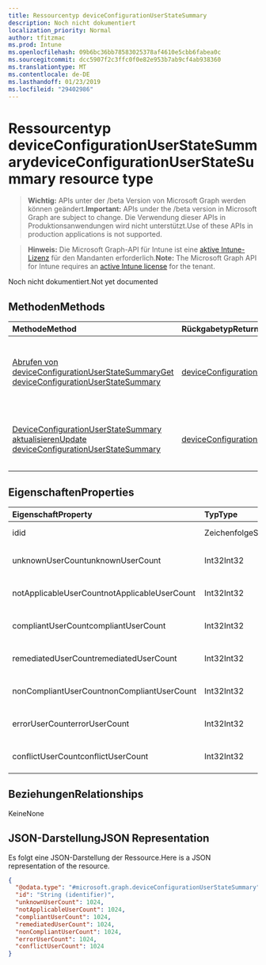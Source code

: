 ```yaml
---
title: Ressourcentyp deviceConfigurationUserStateSummary
description: Noch nicht dokumentiert
localization_priority: Normal
author: tfitzmac
ms.prod: Intune
ms.openlocfilehash: 09b6bc36bb78583025378af4610e5cbb6fabea0c
ms.sourcegitcommit: dcc5907f2c3ffc0f0e82e953b7ab9cf4ab938360
ms.translationtype: MT
ms.contentlocale: de-DE
ms.lasthandoff: 01/23/2019
ms.locfileid: "29402986"
---
```

# <a name="deviceconfigurationuserstatesummary-resource-type"></a><span data-ttu-id="5771e-103">Ressourcentyp deviceConfigurationUserStateSummary</span><span class="sxs-lookup"><span data-stu-id="5771e-103">deviceConfigurationUserStateSummary resource type</span></span>

> <span data-ttu-id="5771e-104">**Wichtig:** APIs unter der /beta Version von Microsoft Graph werden können geändert.</span><span class="sxs-lookup"><span data-stu-id="5771e-104">**Important:** APIs under the /beta version in Microsoft Graph are subject to change.</span></span> <span data-ttu-id="5771e-105">Die Verwendung dieser APIs in Produktionsanwendungen wird nicht unterstützt.</span><span class="sxs-lookup"><span data-stu-id="5771e-105">Use of these APIs in production applications is not supported.</span></span>

> <span data-ttu-id="5771e-106">**Hinweis:** Die Microsoft Graph-API für Intune ist eine [aktive Intune-Lizenz](https://go.microsoft.com/fwlink/?linkid=839381) für den Mandanten erforderlich.</span><span class="sxs-lookup"><span data-stu-id="5771e-106">**Note:** The Microsoft Graph API for Intune requires an [active Intune license](https://go.microsoft.com/fwlink/?linkid=839381) for the tenant.</span></span>

<span data-ttu-id="5771e-107">Noch nicht dokumentiert.</span><span class="sxs-lookup"><span data-stu-id="5771e-107">Not yet documented</span></span>

## <a name="methods"></a><span data-ttu-id="5771e-108">Methoden</span><span class="sxs-lookup"><span data-stu-id="5771e-108">Methods</span></span>
|<span data-ttu-id="5771e-109">Methode</span><span class="sxs-lookup"><span data-stu-id="5771e-109">Method</span></span>|<span data-ttu-id="5771e-110">Rückgabetyp</span><span class="sxs-lookup"><span data-stu-id="5771e-110">Return Type</span></span>|<span data-ttu-id="5771e-111">Beschreibung</span><span class="sxs-lookup"><span data-stu-id="5771e-111">Description</span></span>|
|:---|:---|:---|
|[<span data-ttu-id="5771e-112">Abrufen von deviceConfigurationUserStateSummary</span><span class="sxs-lookup"><span data-stu-id="5771e-112">Get deviceConfigurationUserStateSummary</span></span>](../api/intune-deviceconfig-deviceconfigurationuserstatesummary-get.md)|[<span data-ttu-id="5771e-113">deviceConfigurationUserStateSummary</span><span class="sxs-lookup"><span data-stu-id="5771e-113">deviceConfigurationUserStateSummary</span></span>](../resources/intune-deviceconfig-deviceconfigurationuserstatesummary.md)|<span data-ttu-id="5771e-114">Lesen Sie Eigenschaften und Beziehungen des [DeviceConfigurationUserStateSummary](../resources/intune-deviceconfig-deviceconfigurationuserstatesummary.md) -Objekts.</span><span class="sxs-lookup"><span data-stu-id="5771e-114">Read properties and relationships of the [deviceConfigurationUserStateSummary](../resources/intune-deviceconfig-deviceconfigurationuserstatesummary.md) object.</span></span>|
|[<span data-ttu-id="5771e-115">DeviceConfigurationUserStateSummary aktualisieren</span><span class="sxs-lookup"><span data-stu-id="5771e-115">Update deviceConfigurationUserStateSummary</span></span>](../api/intune-deviceconfig-deviceconfigurationuserstatesummary-update.md)|[<span data-ttu-id="5771e-116">deviceConfigurationUserStateSummary</span><span class="sxs-lookup"><span data-stu-id="5771e-116">deviceConfigurationUserStateSummary</span></span>](../resources/intune-deviceconfig-deviceconfigurationuserstatesummary.md)|<span data-ttu-id="5771e-117">Aktualisieren Sie die Eigenschaften eines [DeviceConfigurationUserStateSummary](../resources/intune-deviceconfig-deviceconfigurationuserstatesummary.md) -Objekts.</span><span class="sxs-lookup"><span data-stu-id="5771e-117">Update the properties of a [deviceConfigurationUserStateSummary](../resources/intune-deviceconfig-deviceconfigurationuserstatesummary.md) object.</span></span>|

## <a name="properties"></a><span data-ttu-id="5771e-118">Eigenschaften</span><span class="sxs-lookup"><span data-stu-id="5771e-118">Properties</span></span>
|<span data-ttu-id="5771e-119">Eigenschaft</span><span class="sxs-lookup"><span data-stu-id="5771e-119">Property</span></span>|<span data-ttu-id="5771e-120">Typ</span><span class="sxs-lookup"><span data-stu-id="5771e-120">Type</span></span>|<span data-ttu-id="5771e-121">Beschreibung</span><span class="sxs-lookup"><span data-stu-id="5771e-121">Description</span></span>|
|:---|:---|:---|
|<span data-ttu-id="5771e-122">id</span><span class="sxs-lookup"><span data-stu-id="5771e-122">id</span></span>|<span data-ttu-id="5771e-123">Zeichenfolge</span><span class="sxs-lookup"><span data-stu-id="5771e-123">String</span></span>|<span data-ttu-id="5771e-124">Schlüssel der Entität</span><span class="sxs-lookup"><span data-stu-id="5771e-124">Key of the entity.</span></span>|
|<span data-ttu-id="5771e-125">unknownUserCount</span><span class="sxs-lookup"><span data-stu-id="5771e-125">unknownUserCount</span></span>|<span data-ttu-id="5771e-126">Int32</span><span class="sxs-lookup"><span data-stu-id="5771e-126">Int32</span></span>|<span data-ttu-id="5771e-127">Unbekannte Benutzeranzahl</span><span class="sxs-lookup"><span data-stu-id="5771e-127">Number of unknown users</span></span>|
|<span data-ttu-id="5771e-128">notApplicableUserCount</span><span class="sxs-lookup"><span data-stu-id="5771e-128">notApplicableUserCount</span></span>|<span data-ttu-id="5771e-129">Int32</span><span class="sxs-lookup"><span data-stu-id="5771e-129">Int32</span></span>|<span data-ttu-id="5771e-130">Anzahl der Benutzer nicht zutreffend</span><span class="sxs-lookup"><span data-stu-id="5771e-130">Number of not applicable users</span></span>|
|<span data-ttu-id="5771e-131">compliantUserCount</span><span class="sxs-lookup"><span data-stu-id="5771e-131">compliantUserCount</span></span>|<span data-ttu-id="5771e-132">Int32</span><span class="sxs-lookup"><span data-stu-id="5771e-132">Int32</span></span>|<span data-ttu-id="5771e-133">Kompatible Benutzeranzahl</span><span class="sxs-lookup"><span data-stu-id="5771e-133">Number of compliant users</span></span>|
|<span data-ttu-id="5771e-134">remediatedUserCount</span><span class="sxs-lookup"><span data-stu-id="5771e-134">remediatedUserCount</span></span>|<span data-ttu-id="5771e-135">Int32</span><span class="sxs-lookup"><span data-stu-id="5771e-135">Int32</span></span>|<span data-ttu-id="5771e-136">Für gewartete Benutzeranzahl</span><span class="sxs-lookup"><span data-stu-id="5771e-136">Number of remediated users</span></span>|
|<span data-ttu-id="5771e-137">nonCompliantUserCount</span><span class="sxs-lookup"><span data-stu-id="5771e-137">nonCompliantUserCount</span></span>|<span data-ttu-id="5771e-138">Int32</span><span class="sxs-lookup"><span data-stu-id="5771e-138">Int32</span></span>|<span data-ttu-id="5771e-139">Nicht konformer Benutzeranzahl</span><span class="sxs-lookup"><span data-stu-id="5771e-139">Number of NonCompliant users</span></span>|
|<span data-ttu-id="5771e-140">errorUserCount</span><span class="sxs-lookup"><span data-stu-id="5771e-140">errorUserCount</span></span>|<span data-ttu-id="5771e-141">Int32</span><span class="sxs-lookup"><span data-stu-id="5771e-141">Int32</span></span>|<span data-ttu-id="5771e-142">Anzahl der Fehler Benutzer</span><span class="sxs-lookup"><span data-stu-id="5771e-142">Number of error users</span></span>|
|<span data-ttu-id="5771e-143">conflictUserCount</span><span class="sxs-lookup"><span data-stu-id="5771e-143">conflictUserCount</span></span>|<span data-ttu-id="5771e-144">Int32</span><span class="sxs-lookup"><span data-stu-id="5771e-144">Int32</span></span>|<span data-ttu-id="5771e-145">Anzahl der Conflict-Benutzer</span><span class="sxs-lookup"><span data-stu-id="5771e-145">Number of conflict users</span></span>|

## <a name="relationships"></a><span data-ttu-id="5771e-146">Beziehungen</span><span class="sxs-lookup"><span data-stu-id="5771e-146">Relationships</span></span>
<span data-ttu-id="5771e-147">Keine</span><span class="sxs-lookup"><span data-stu-id="5771e-147">None</span></span>

## <a name="json-representation"></a><span data-ttu-id="5771e-148">JSON-Darstellung</span><span class="sxs-lookup"><span data-stu-id="5771e-148">JSON Representation</span></span>
<span data-ttu-id="5771e-149">Es folgt eine JSON-Darstellung der Ressource.</span><span class="sxs-lookup"><span data-stu-id="5771e-149">Here is a JSON representation of the resource.</span></span>
<!-- {
  "blockType": "resource",
  "keyProperty": "id",
  "@odata.type": "microsoft.graph.deviceConfigurationUserStateSummary"
}
-->
``` json
{
  "@odata.type": "#microsoft.graph.deviceConfigurationUserStateSummary",
  "id": "String (identifier)",
  "unknownUserCount": 1024,
  "notApplicableUserCount": 1024,
  "compliantUserCount": 1024,
  "remediatedUserCount": 1024,
  "nonCompliantUserCount": 1024,
  "errorUserCount": 1024,
  "conflictUserCount": 1024
}
```




